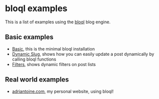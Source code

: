# bloql examples

This is a list of examples using the [bloql](https://github.com/adriantoine/bloql) blog engine.

## Basic examples

- [Basic](https://github.com/adriantoine/bloql-examples/tree/master/basic), this is the minimal bloql installation
- [Dynamic Slug](https://github.com/adriantoine/bloql-examples/tree/master/dynamicSlug), shows how you can easily update a post dynamically by calling bloql functions
- [Filters](https://github.com/adriantoine/bloql-examples/tree/master/filters), shows dynamic filters on post lists

## Real world examples

- [adriantoine.com](https://github.com/adriantoine/adriantoine.com), my personal website, using bloql!
